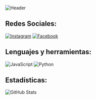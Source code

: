 ![Header](https://github.com/user-attachments/assets/1569ebfd-f872-4de6-a12f-fc78e3b5f69e)

## Redes Sociales:
[![Instagram](https://img.shields.io/badge/Instagram-ff69b4?style=flat&logo=instagram&logoColor=white)](https://www.instagram.com/Emerson_llb?fbclid=IwY2xjawFNNqFleHRuA2FlbQIxMAABHY5-Zx9j1HHLYfGLJqGK0Er20u0v8zDqiJDFe8LZeMKz8G8rm0P5f6TQ9g_aem_hz7HdFI_6lOjp2fANJKWow)
[![Facebook](https://img.shields.io/badge/Facebook-1877F2?style=flat&logo=facebook&logoColor=white)](https://www.facebook.com/Emerson_llb) <!-- Asegúrate de reemplazar el enlace con tu perfil de Facebook si es necesario -->

## Lenguajes y herramientas:
![JavaScript](https://img.shields.io/badge/JavaScript-yellow)
![Python](https://img.shields.io/badge/Python-blue)

## Estadísticas:
![GitHub Stats](https://github-readme-stats.vercel.app/api?username=pakasz28&show_icons=true)

